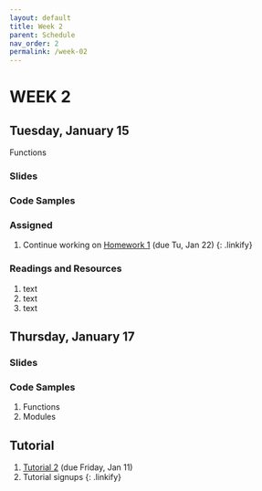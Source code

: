 ```yaml
---
layout: default
title: Week 2
parent: Schedule
nav_order: 2
permalink: /week-02
---
```


# WEEK 2

## Tuesday, January 15
Functions
### Slides

### Code Samples

### Assigned 
1. Continue working on [Homework 1](https://docs.google.com/document/d/1gg-lejsKe8fihtUsaEYC1I6zjBeWtKJRoCpKdLj8TJY/edit?usp=sharing) (due Tu, Jan 22)
{: .linkify}

### Readings and Resources
1. text
2. text
3. text

## Thursday, January 17
### Slides
### Code Samples
1. Functions
2. Modules


## Tutorial
1. [Tutorial 2](#) (due Friday, Jan 11)
2. Tutorial signups
{: .linkify}